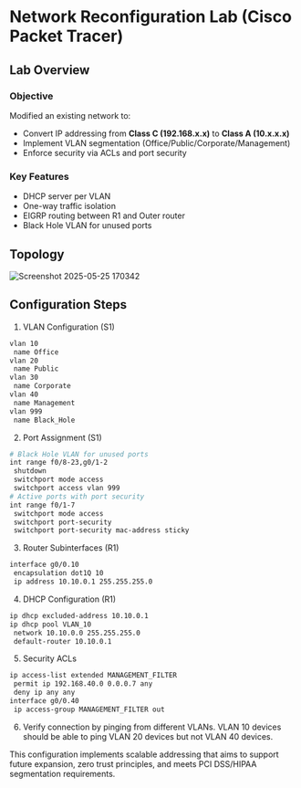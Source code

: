 # Network Reconfiguration Lab (Cisco Packet Tracer)
## Lab Overview
### Objective
Modified an existing network to:
- Convert IP addressing from **Class C (192.168.x.x)** to **Class A (10.x.x.x)**
- Implement VLAN segmentation (Office/Public/Corporate/Management)
- Enforce security via ACLs and port security

### Key Features
- DHCP server per VLAN
- One-way traffic isolation
- EIGRP routing between R1 and Outer router
- Black Hole VLAN for unused ports

## Topology
![Screenshot 2025-05-25 170342](https://github.com/user-attachments/assets/e9fba26a-39d6-4341-91db-fbe5d7f781c1)

## Configuration Steps
1. VLAN Configuration (S1)
```bash
vlan 10
 name Office
vlan 20
 name Public
vlan 30
 name Corporate
vlan 40
 name Management
vlan 999
 name Black_Hole
```
2. Port Assignment (S1)
```bash
# Black Hole VLAN for unused ports
int range f0/8-23,g0/1-2
 shutdown
 switchport mode access
 switchport access vlan 999
# Active ports with port security
int range f0/1-7
 switchport mode access
 switchport port-security
 switchport port-security mac-address sticky
```
3. Router Subinterfaces (R1)
```bash
interface g0/0.10
 encapsulation dot1Q 10
 ip address 10.10.0.1 255.255.255.0
```
4. DHCP Configuration (R1)
```bash
ip dhcp excluded-address 10.10.0.1
ip dhcp pool VLAN_10
 network 10.10.0.0 255.255.255.0
 default-router 10.10.0.1
```
5. Security ACLs
```bash
ip access-list extended MANAGEMENT_FILTER
 permit ip 192.168.40.0 0.0.0.7 any
 deny ip any any
interface g0/0.40
 ip access-group MANAGEMENT_FILTER out
```
6. Verify connection by pinging from different VLANs. VLAN 10 devices should be able to ping VLAN 20 devices but not VLAN 40 devices.

This configuration implements scalable addressing that aims to support future expansion, zero trust principles, and meets PCI DSS/HIPAA segmentation requirements.
